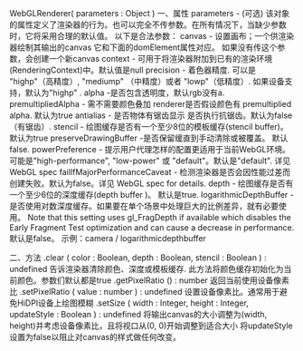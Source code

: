 WebGLRenderer( parameters : Object )
一、属性
parameters - (可选) 该对象的属性定义了渲染器的行为。也可以完全不传参数。在所有情况下，当缺少参数时，它将采用合理的默认值。 以下是合法参数：
canvas - 设置画布；一个供渲染器绘制其输出的canvas 它和下面的domElement属性对应。 如果没有传这个参数，会创建一个新canvas
context - 可用于将渲染器附加到已有的渲染环境(RenderingContext)中。默认值是null
precision - 着色器精度. 可以是 "highp"（高精度）, "mediump" （中精度）或者 "lowp"（低精度）. 如果设备支持，默认为"highp" .
alpha -是否包含透明度，默认rgb没有a.
premultipliedAlpha - 需不需要颜色叠加 renderer是否假设颜色有 premultiplied alpha. 默认为true
antialias - 是否物体有锯齿显示 是否执行抗锯齿。默认为false（有锯齿）.
stencil - 绘图缓存是否有一个至少8位的模板缓存(stencil buffer)。默认为true
preserveDrawingBuffer -是否保留缓直到手动清除或被覆盖。 默认false.
powerPreference - 提示用户代理怎样的配置更适用于当前WebGL环境。 可能是"high-performance", "low-power" 或 "default"。默认是"default". 详见WebGL spec
failIfMajorPerformanceCaveat - 检测渲染器是否会因性能过差而创建失败。默认为false。详见 WebGL spec for details.
depth - 绘图缓存是否有一个至少6位的深度缓存(depth buffer )。 默认是true.
logarithmicDepthBuffer - 是否使用对数深度缓存。如果要在单个场景中处理巨大的比例差异，就有必要使用。 Note that this setting uses gl_FragDepth if available which disables the Early Fragment Test optimization and can cause a decrease in performance. 默认是false。 示例：camera / logarithmicdepthbuffer

二、方法
.clear ( color : Boolean, depth : Boolean, stencil : Boolean ) : undefined
告诉渲染器清除颜色、深度或模板缓存. 此方法将颜色缓存初始化为当前颜色。参数们默认都是true
.getPixelRatio () : number
返回当前使用设备像素比
.setPixelRatio ( value : number ) : undefined
设置设备像素比。通常用于避免HiDPI设备上绘图模糊
.setSize ( width : Integer, height : Integer, updateStyle : Boolean ) : undefined
将输出canvas的大小调整为(width, height)并考虑设备像素比，且将视口从(0, 0)开始调整到适合大小 将updateStyle设置为false以阻止对canvas的样式做任何改变。